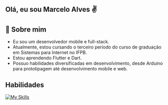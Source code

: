 ## Olá, eu sou Marcelo Alves ✌️

## 🚀 Sobre mim
- Eu sou um desenvolvedor mobile e full-stack. 
- Atualmente, estou cursando o terceiro período do curso de graduação em Sistemas para Internet no IFPB.
- Estou aprendendo Flutter e Dart. 
- Possuo habilidades diversificadas em desenvolvimento, desde Arduino para prototipagem até desenvolvimento mobile e web.

## Habilidades
[![My Skills](https://skillicons.dev/icons?i=flutter,dart,py,fastapi,django,postman,arduino,raspberrypi,firebase,sqlite)](https://skillicons.dev)





